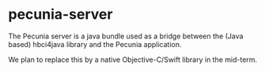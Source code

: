 pecunia-server
==============

The Pecunia server is a java bundle used as a bridge between the (Java based) hbci4java library and the <h href="https://github.com/pecuniabanking/pecunia-client">Pecunia application</a>.

We plan to replace this by a native Objective-C/Swift library in the mid-term.